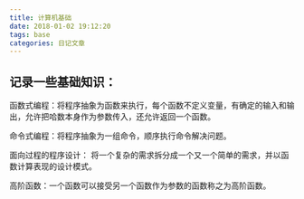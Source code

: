 ```yaml
---
title: 计算机基础
date: 2018-01-02 19:12:20
tags: base
categories: 日记文章
---
```

## 记录一些基础知识：

函数式编程：将程序抽象为函数来执行，每个函数不定义变量，有确定的输入和输出，允许把哈数本身作为参数传入，还允许返回一个函数。
<!-- more -->
命令式编程：将程序抽象为一组命令，顺序执行命令解决问题。

面向过程的程序设计： 将一个复杂的需求拆分成一个又一个简单的需求，并以函数计算表现的设计模式。

高阶函数：一个函数可以接受另一个函数作为参数的函数称之为高阶函数。